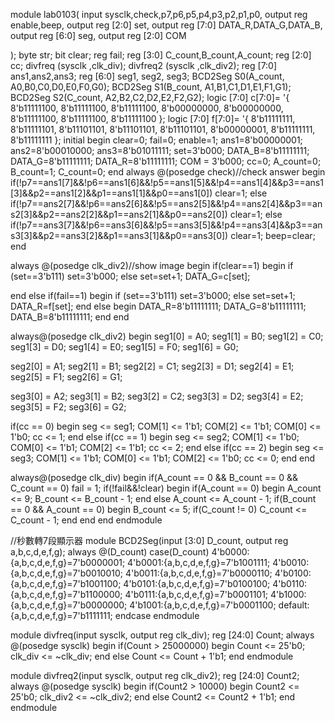  module lab0103(
 input sysclk,check,p7,p6,p5,p4,p3,p2,p1,p0,
 output reg enable,beep,
 output reg [2:0] set,
 output reg [7:0] DATA_R,DATA_G,DATA_B,
 output reg [6:0] seg,
 output reg [2:0] COM
 
);
 byte str;
 bit clear;
 reg fail;
 reg [3:0] C_count,B_count,A_count;
 reg [2:0] cc;
 divfreq  (sysclk ,clk_div);
 divfreq2 (sysclk ,clk_div2);
 reg [7:0] ans1,ans2,ans3;
 reg [6:0] seg1, seg2, seg3;
 BCD2Seg S0(A_count, A0,B0,C0,D0,E0,F0,G0);
 BCD2Seg S1(B_count, A1,B1,C1,D1,E1,F1,G1);
 BCD2Seg S2(C_count, A2,B2,C2,D2,E2,F2,G2);
 logic [7:0] c[7:0]=
 '{ 
  8'b11111100,
  8'b11111100,
  8'b11111100,
  8'b00000000,
  8'b00000000,
  8'b11111100,
  8'b11111100,
  8'b11111100
 };
 logic [7:0] f[7:0]=
 '{ 
  8'b11111111,
  8'b11111101,
  8'b11101101,
  8'b11101101,
  8'b11101101,
  8'b00000001,
  8'b11111111,
  8'b11111111
 };
initial 
 begin
  clear=0;
  fail=0;
  enable=1;
  ans1=8'b00000001;
  ans2=8'b00010000;
  ans3=8'b01011111;
  set=3'b000;
  DATA_B=8'b11111111;
  DATA_G=8'b11111111;
  DATA_R=8'b11111111;
  COM = 3'b000;
  cc=0;
  A_count=0;
  B_count=1;
  C_count=0;
 end 
always @(posedge check)//check answer
begin
 if(!p7==ans1[7]&&!p6==ans1[6]&&!p5==ans1[5]&&!p4==ans1[4]&&p3==ans1[3]&&p2==ans1[2]&&p1==ans1[1]&&p0==ans1[0])
  clear=1;
 else if(!p7==ans2[7]&&!p6==ans2[6]&&!p5==ans2[5]&&!p4==ans2[4]&&p3==ans2[3]&&p2==ans2[2]&&p1==ans2[1]&&p0==ans2[0])
  clear=1;
 else if(!p7==ans3[7]&&!p6==ans3[6]&&!p5==ans3[5]&&!p4==ans3[4]&&p3==ans3[3]&&p2==ans3[2]&&p1==ans3[1]&&p0==ans3[0])
  clear=1;
 beep=clear;
end

always @(posedge clk_div2)//show image
begin
 if(clear==1)
 begin
  if (set==3'b111)
   set=3'b000;
  else
   set=set+1;
  DATA_G=c[set];
  
 end
 else if(fail==1)
 begin
  if (set==3'b111)
   set=3'b000;
  else
   set=set+1;
  DATA_R=f[set];
 end
 else
 begin
  DATA_R=8'b11111111;
  DATA_G=8'b11111111;
  DATA_B=8'b11111111;
 end
end

 always@(posedge clk_div2)
   begin
  seg1[0] = A0;
  seg1[1] = B0;
  seg1[2] = C0;
  seg1[3] = D0;
  seg1[4] = E0;
  seg1[5] = F0;
  seg1[6] = G0;
  
  seg2[0] = A1;
  seg2[1] = B1;
  seg2[2] = C1;
  seg2[3] = D1;
  seg2[4] = E1;
  seg2[5] = F1;
  seg2[6] = G1;
  
  seg3[0] = A2;
  seg3[1] = B2;
  seg3[2] = C2;
  seg3[3] = D2;
  seg3[4] = E2;
  seg3[5] = F2;
  seg3[6] = G2;
  
  if(cc == 0)
   begin
    seg <= seg1;
    COM[1] <= 1'b1;
    COM[2] <= 1'b1;
    COM[0] <= 1'b0;
    cc <= 1;
   end
  else if(cc == 1)
   begin
    seg <= seg2;
    COM[1] <= 1'b0;
    COM[0] <= 1'b1;
    COM[2] <= 1'b1;
    cc <= 2;
   end
  else if(cc == 2)
     begin
    seg <= seg3;
    COM[1] <= 1'b1;
    COM[0] <= 1'b1;
    COM[2] <= 1'b0;
    cc <= 0;
   end
   end
 
always@(posedge clk_div)
   begin
     if(A_count == 0 && B_count == 0 && C_count == 0)
       fail = 1;
     if(!fail&&!clear)
      begin
        if(A_count == 0)
          begin
           A_count <= 9;
           B_count <= B_count - 1;
          end
        else
          A_count <= A_count - 1;
        if(B_count == 0 && A_count == 0) 
          begin
           B_count <= 5;
           if(C_count != 0)
            C_count <= C_count - 1;
          end
      end
    end
endmodule

//秒數轉7段顯示器
module BCD2Seg(input [3:0] D_count, output reg a,b,c,d,e,f,g);
  always @(D_count)
    case(D_count)
       4'b0000:{a,b,c,d,e,f,g}=7'b0000001;
   4'b0001:{a,b,c,d,e,f,g}=7'b1001111;
   4'b0010:{a,b,c,d,e,f,g}=7'b0010010;
   4'b0011:{a,b,c,d,e,f,g}=7'b0000110;
   4'b0100:{a,b,c,d,e,f,g}=7'b1001100;
   4'b0101:{a,b,c,d,e,f,g}=7'b0100100;
   4'b0110:{a,b,c,d,e,f,g}=7'b1100000;
   4'b0111:{a,b,c,d,e,f,g}=7'b0001101;
   4'b1000:{a,b,c,d,e,f,g}=7'b0000000;
   4'b1001:{a,b,c,d,e,f,g}=7'b0001100;
   default:{a,b,c,d,e,f,g}=7'b1111111;
    endcase
endmodule

module divfreq(input sysclk, output reg clk_div);
 reg [24:0] Count;
 always @(posedge sysclk)
  begin
   if(Count > 25000000)
    begin
     Count <= 25'b0;
     clk_div <= ~clk_div;
    end
   else Count <= Count + 1'b1;
  end
endmodule 

module divfreq2(input sysclk, output reg clk_div2);
 reg [24:0] Count2;
 always @(posedge sysclk)
  begin
   if(Count2 > 10000)
    begin
     Count2 <= 25'b0;
     clk_div2 <= ~clk_div2;
    end
   else Count2 <= Count2 + 1'b1;
  end
endmodule


